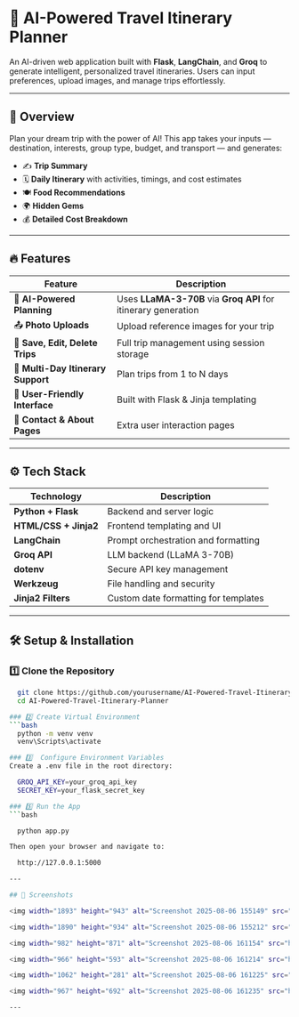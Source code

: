 # 🧳 AI-Powered Travel Itinerary Planner

An AI-driven web application built with **Flask**, **LangChain**, and **Groq** to generate intelligent, personalized travel itineraries. Users can input preferences, upload images, and manage trips effortlessly.

---

## 🚀 Overview

Plan your dream trip with the power of AI! This app takes your inputs — destination, interests, group type, budget, and transport — and generates:

- ✍️ **Trip Summary**
- 🗓️ **Daily Itinerary** with activities, timings, and cost estimates
- 🍽️ **Food Recommendations**
- 🌍 **Hidden Gems**
- 💰 **Detailed Cost Breakdown**

---

## 🔥 Features

| Feature | Description |
|--------|-------------|
| 🧠 **AI-Powered Planning** | Uses **LLaMA-3-70B** via **Groq API** for itinerary generation |
| 📤 **Photo Uploads** | Upload reference images for your trip |
| 💾 **Save, Edit, Delete Trips** | Full trip management using session storage |
| 📅 **Multi-Day Itinerary Support** | Plan trips from 1 to N days |
| 🎨 **User-Friendly Interface** | Built with Flask & Jinja templating |
| 💬 **Contact & About Pages** | Extra user interaction pages |

---

## ⚙️ Tech Stack

| Technology | Description |
|------------|-------------|
| **Python + Flask** | Backend and server logic |
| **HTML/CSS + Jinja2** | Frontend templating and UI |
| **LangChain** | Prompt orchestration and formatting |
| **Groq API** | LLM backend (LLaMA 3-70B) |
| **dotenv** | Secure API key management |
| **Werkzeug** | File handling and security |
| **Jinja2 Filters** | Custom date formatting for templates |

---

## 🛠️ Setup & Installation

### 1️⃣ Clone the Repository

```bash
  git clone https://github.com/yourusername/AI-Powered-Travel-Itinerary-Planner.git
  cd AI-Powered-Travel-Itinerary-Planner

### 2️⃣ Create Virtual Environment
```bash
  python -m venv venv
  venv\Scripts\activate

### 3️⃣  Configure Environment Variables
Create a .env file in the root directory:

  GROQ_API_KEY=your_groq_api_key
  SECRET_KEY=your_flask_secret_key

### 5️⃣ Run the App
```bash

  python app.py

Then open your browser and navigate to:

  http://127.0.0.1:5000

---

## 📸 Screenshots

<img width="1893" height="943" alt="Screenshot 2025-08-06 155149" src="https://github.com/user-attachments/assets/58401fba-f060-40fe-8003-020d70729a2e" />

<img width="1890" height="934" alt="Screenshot 2025-08-06 155212" src="https://github.com/user-attachments/assets/9fb4780b-d0ee-4c94-9fda-b0272853edad" />

<img width="982" height="871" alt="Screenshot 2025-08-06 161154" src="https://github.com/user-attachments/assets/0315dd21-b147-49a3-98a1-def978d79bb9" />

<img width="966" height="593" alt="Screenshot 2025-08-06 161214" src="https://github.com/user-attachments/assets/d071ec06-ddc2-402b-8f7c-097f86161137" />

<img width="1062" height="281" alt="Screenshot 2025-08-06 161225" src="https://github.com/user-attachments/assets/14d83547-3441-4045-9de5-c177140f3036" />

<img width="967" height="692" alt="Screenshot 2025-08-06 161235" src="https://github.com/user-attachments/assets/08f36398-62a9-42d5-9809-7594ae6e3afc" />

---

